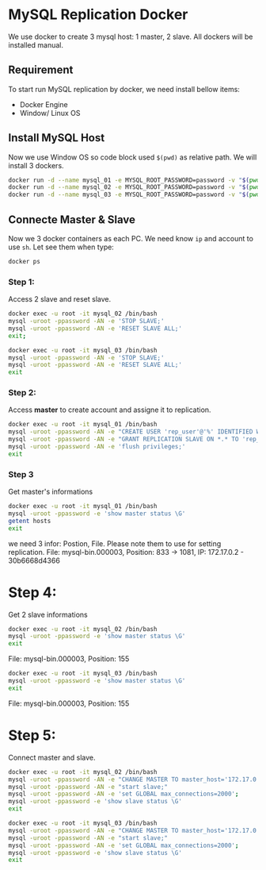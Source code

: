 # MySQL Replication Docker

We use docker to create 3 mysql host: 1 master, 2 slave. All dockers will be installed manual.

## Requirement

To start run MySQL replication by docker, we need install bellow items:

- Docker Engine
- Window/ Linux OS

## Install MySQL Host

Now we use Window OS so code block used `$(pwd)` as relative path. We will install 3 dockers.

```sh
docker run -d --name mysql_01 -e MYSQL_ROOT_PASSWORD=password -v "$(pwd)/config/mysql-master:/etc/mysql/conf.d/" -v "$(pwd)/data/mysql-master:/var/lib/mysql/" mysql
docker run -d --name mysql_02 -e MYSQL_ROOT_PASSWORD=password -v "$(pwd)/config/mysql-slave-01:/etc/mysql/conf.d/" -v "$(pwd)/data/mysql-slave-01:/var/lib/mysql/" mysql
docker run -d --name mysql_03 -e MYSQL_ROOT_PASSWORD=password -v "$(pwd)/config/mysql-slave-02:/etc/mysql/conf.d/" -v "$(pwd)/data/mysql-slave-02:/var/lib/mysql/" mysql
```

## Connecte Master & Slave

Now we 3 docker containers as each PC. We need know `ip` and account to use `sh`. Let see them when type:

```sh
docker ps
```

### Step 1:

Access 2 slave and reset slave.

```sh
docker exec -u root -it mysql_02 /bin/bash
mysql -uroot -ppassword -AN -e 'STOP SLAVE;'
mysql -uroot -ppassword -AN -e 'RESET SLAVE ALL;'
exit;
```

```sh
docker exec -u root -it mysql_03 /bin/bash
mysql -uroot -ppassword -AN -e 'STOP SLAVE;'
mysql -uroot -ppassword -AN -e 'RESET SLAVE ALL;'
exit
```

### Step 2:

Access **master** to create account and assigne it to replication.

```sh
docker exec -u root -it mysql_01 /bin/bash
mysql -uroot -ppassword -AN -e "CREATE USER 'rep_user'@'%' IDENTIFIED WITH mysql_native_password BY 'password';"
mysql -uroot -ppassword -AN -e "GRANT REPLICATION SLAVE ON *.* TO 'rep_user'@'%';"
mysql -uroot -ppassword -AN -e 'flush privileges;'
exit
```

### Step 3

Get master's informations

```sh
docker exec -u root -it mysql_01 /bin/bash
mysql -uroot -ppassword -e 'show master status \G'
getent hosts
exit
```

we need 3 infor: Postion, File. Please note them to use for setting replication.
File: mysql-bin.000003, Position: 833 -> 1081, IP: 172.17.0.2 - 30b6668d4366

# Step 4:

Get 2 slave informations

```sh
docker exec -u root -it mysql_02 /bin/bash
mysql -uroot -ppassword -e 'show master status \G'
exit
```

File: mysql-bin.000003, Position: 155

```sh
docker exec -u root -it mysql_03 /bin/bash
mysql -uroot -ppassword -e 'show master status \G'
exit
```

File: mysql-bin.000003, Position: 155

# Step 5:

Connect master and slave.

```sh
docker exec -u root -it mysql_02 /bin/bash
mysql -uroot -ppassword -AN -e "CHANGE MASTER TO master_host='172.17.0.2', master_port=3306, master_user='rep_user', master_password='password', master_log_file='mysql-bin.000003', master_log_pos=833;"
mysql -uroot -ppassword -AN -e "start slave;"
mysql -uroot -ppassword -AN -e 'set GLOBAL max_connections=2000';
mysql -uroot -ppassword -e 'show slave status \G'
exit
```

```sh
docker exec -u root -it mysql_03 /bin/bash
mysql -uroot -ppassword -AN -e "CHANGE MASTER TO master_host='172.17.0.2', master_port=3306, master_user='rep_user', master_password='password', master_log_file='mysql-bin.000003', master_log_pos=833;"
mysql -uroot -ppassword -AN -e "start slave;"
mysql -uroot -ppassword -AN -e 'set GLOBAL max_connections=2000';
mysql -uroot -ppassword -e 'show slave status \G'
exit
```
